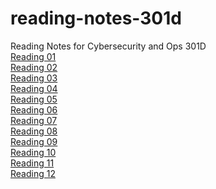 # reading-notes-301d
Reading Notes for Cybersecurity and Ops 301D
<br>
[Reading 01](https://github.com/DeanWeiss/reading-notes-301d/blob/main/Reading_01.md)
<br>
[Reading 02](https://github.com/DeanWeiss/reading-notes-301d/blob/main/Reading_02.md)
<br>
[Reading 03](https://github.com/DeanWeiss/reading-notes-301d/blob/main/Reading_03.md)
<br>
[Reading 04](https://github.com/DeanWeiss/reading-notes-301d/blob/main/Reading_04.md)
<br>
[Reading 05](https://github.com/DeanWeiss/reading-notes-301d/blob/main/Reading_05.md)
<br>
[Reading 06](https://github.com/DeanWeiss/reading-notes-301d/blob/main/Reading_06.md)
<br>
[Reading 07](https://github.com/DeanWeiss/reading-notes-301d/blob/main/Reading_07.md)
<br>
[Reading 08](https://github.com/DeanWeiss/reading-notes-301d/blob/main/Reading_08.md)
<br>
[Reading 09](https://github.com/DeanWeiss/reading-notes-301d/blob/main/Reading_09.md)
<br>
[Reading 10](https://github.com/DeanWeiss/reading-notes-301d/blob/main/Reading_10.md)
<br>
[Reading 11](https://github.com/DeanWeiss/reading-notes-301d/blob/main/Reading_11.md)
<br>
[Reading 12](https://github.com/DeanWeiss/reading-notes-301d/blob/main/Reading_12.md)
<br>
